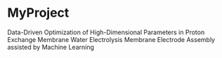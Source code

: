# MyProject
Data-Driven Optimization of High-Dimensional Parameters in Proton Exchange Membrane Water Electrolysis Membrane Electrode Assembly assisted by Machine Learning
